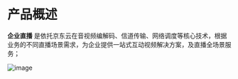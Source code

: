 
# 产品概述
**企业直播** 是依托京东云在音视频编解码、信道传输、网络调度等核心技术，根据业务的不同直播场景需求，为企业提供一站式互动视频解决方案，及直播全场景服务；

![image](https://github.com/jdcloudcom/cn/blob/cn_enterprise_live/image/Enterprise-live/%E4%BC%81%E4%B8%9A%E7%9B%B4%E6%92%AD%E6%9E%B6%E6%9E%84%E5%9B%BE.png)




